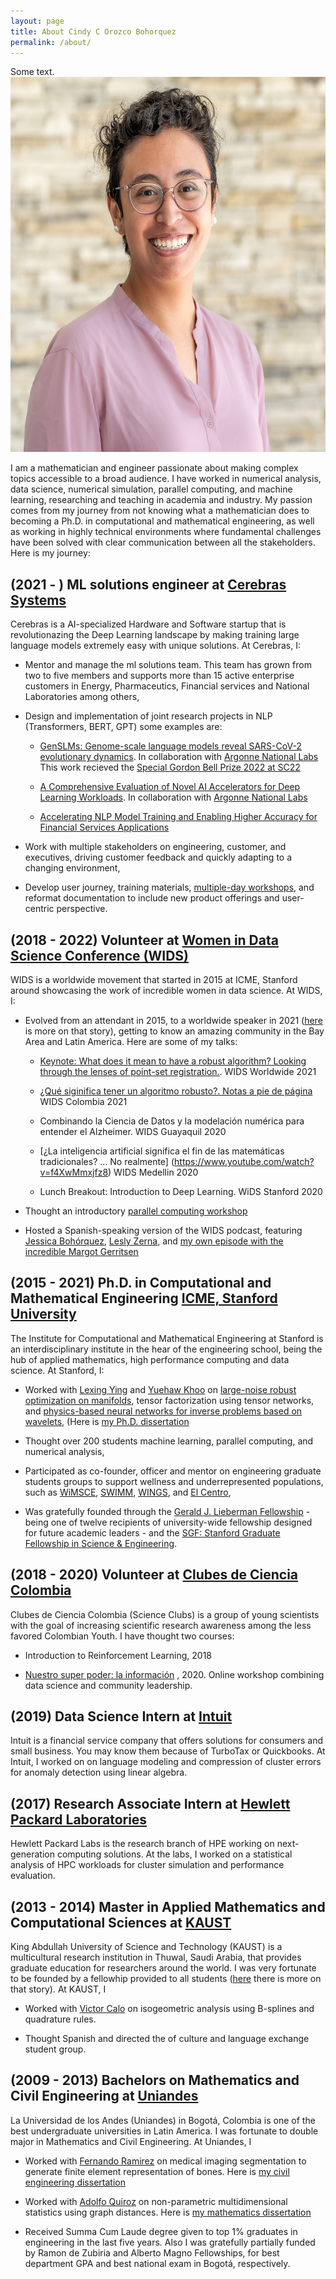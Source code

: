 ```yaml
---
layout: page
title: About Cindy C Orozco Bohorquez
permalink: /about/
---
```

<div class="row">
  <div class="col-md-8" markdown="1">
  Some text.
  </div>
  <div class="col-md-4" markdown="1">
  <img height="600px" class="center-block" src="images/Cindy_pic.JPG">
  </div>
</div>

I am a mathematician and engineer passionate about making complex topics accessible to a broad audience. 
I have worked in numerical analysis, data science, numerical simulation, parallel computing, and machine 
learning, researching and teaching in academia and industry. My passion comes from my journey from not 
knowing what a mathematician does to becoming a Ph.D. in computational and mathematical engineering, 
as well as working in highly technical environments where fundamental challenges have been solved with 
clear communication between all the stakeholders. Here is my journey:

## (2021 - ) ML solutions engineer at [Cerebras Systems](https://www.cerebras.net)

Cerebras is a AI-specialized Hardware and Software startup that is revolutionazing the Deep Learning
landscape by making training large language models extremely easy with unique solutions. At Cerebras, I:

* Mentor and manage the ml solutions team. This team has grown from two to five members and supports more than 15 active
  enterprise customers in Energy, Pharmaceutics, Financial services and National Laboratories among others,

* Design and implementation of joint research projects in NLP (Transformers, BERT, GPT) some examples are:

   * [GenSLMs: Genome-scale language models reveal SARS-CoV-2 evolutionary dynamics](https://www.biorxiv.org/content/10.1101/2022.10.10.511571v2).
     In collaboration with [Argonne National Labs](https://www.alcf.anl.gov/) 
     This work recieved the [Special Gordon Bell Prize 2022 at SC22](https://www.cerebras.net/blog/genomics-in-unparalleled-resolution-cerebras-wafer-scale-cluster-trains-large-language-models-on-the-full-covid-genome-sequence)

   * [A Comprehensive Evaluation of Novel AI Accelerators for Deep Learning Workloads](https://doi.org/10.1109/PMBS56514.2022.00007).
     In collaboration with [Argonne National Labs](https://www.alcf.anl.gov/)
 
   * [Accelerating NLP Model Training and Enabling Higher Accuracy for Financial Services Applications](https://f.hubspotusercontent30.net/hubfs/8968533/Cerebras-Financial-Institution-NLP-case-study.pdf)

* Work with multiple stakeholders on engineering, customer, and executives, driving customer feedback and quickly adapting to a changing environment,
 
* Develop user journey, training materials, [multiple-day workshops](https://events.cels.anl.gov/event/333/), 
  and reformat documentation to include new product offerings and user-centric perspective.

## (2018 - 2022) Volunteer at [Women in Data Science Conference (WIDS)](https://www.widsconference.org/)

WIDS is a worldwide movement that started in 2015 at ICME, Stanford around showcasing the work of incredible women in data science. 
At WIDS, I:

* Evolved from an attendant in 2015, to a worldwide speaker in 2021 ([here](https://www.widsconference.org/blog_archive/cindy-orozco-bohorquez-from-bogota-to-stanford-phd-to-wids-worldwide-speaker) is more on that story), getting to know an amazing community in the Bay Area and
  Latin America. Here are some of my talks:

    * [Keynote: What does it mean to have a robust algorithm? Looking through the lenses of point-set registration.](https://www.youtube.com/watch?v=CLXDxNSxzT0). WIDS Worldwide 2021 

    * [¿Qué siginifica tener un algoritmo robusto?. Notas a pie de página](https://www.youtube.com/live/60utkHJ3b0A?feature=share&t=954) WIDS Colombia 2021

    * Combinando la Ciencia de Datos y la modelación numérica para entender el Alzheimer. WIDS Guayaquil 2020

    * [¿La inteligencia artificial significa el fin de las matemáticas tradicionales? ... No realmente] (https://www.youtube.com/watch?v=f4XwMmxjfz8) WIDS Medellin 2020

    * Lunch Breakout: Introduction to Deep Learning. WiDS Stanford 2020  

* Thought an introductory [parallel computing workshop](https://www.widsconference.org/cindyorozcobohorquezworkshopinstructor.html)

* Hosted a Spanish-speaking version of the WIDS podcast, featuring [Jessica Bohórquez](https://www.widsconference.org/jessica_bohorquez.html), [Lesly Zerna](https://www.widsconference.org/lesly-zerna.html), and [my own episode with the incredible Margot Gerritsen](https://www.widsconference.org/cindy-orozco.html)


## (2015 - 2021) Ph.D. in Computational and Mathematical Engineering [ICME, Stanford University](https://icme.stanford.edu)

The Institute for Computational and Mathematical Engineering at Stanford is an interdisciplinary institute in the hear of the engineering school, 
being the hub of applied mathematics, high performance computing and data science. At Stanford, I:

  * Worked with [Lexing Ying](https://web.stanford.edu/~lexing/) and [Yuehaw Khoo](https://www.stat.uchicago.edu/~ykhoo/)
    on [large-noise robust optimization on manifolds](https://arxiv.org/abs/2004.08772), tensor factorization using tensor
    networks, and [physics-based neural networks for inverse problems based on wavelets](https://www.sciencedirect.com/science/article/pii/S0021999119300762),
    (Here is [my Ph.D. dissertation](https://purl.stanford.edu/qn148ph7611)

  * Thought over 200 students machine learning, parallel computing, and numerical analysis,

  * Participated as co-founder, officer and mentor on engineering graduate students groups to support wellness and underrepresented populations, such as [WiMSCE](https://wimsce.stanford.edu/our-officers), [SWIMM](https://swimm.stanford.edu/), [WINGS](https://humsci.stanford.edu/current-students/wings-wellness-information-network-graduate-students), and [El Centro](https://elcentro.stanford.edu/undergraduate/academic-programs/frosh-scholars-program),

  * Was gratefully founded through the [Gerald J. Lieberman Fellowship](https://vpge.stanford.edu/fellowships-funding/gerald-j-lieberman-fellowship) - being one of twelve recipients of university-wide fellowship designed for future academic leaders - and the [SGF: Stanford Graduate Fellowship in Science & Engineering](https://vpge.stanford.edu/fellowships-funding/sgf).
 
## (2018 - 2020) Volunteer at [Clubes de Ciencia Colombia](https://clubesdeciencia.co)

Clubes de Ciencia Colombia (Science Clubs) is a group of young scientists with the goal of increasing scientific research
awareness among the less favored Colombian Youth. I have thought two courses:

 * Introduction to Reinforcement Learning, 2018 

 * [Nuestro super poder: la información](https://www.youtube.com/watch?v=ANL20O8W8J0&list=PL-JZrJ1nBJZmskAsrwRXszSDfUakAjLJX)
   , 2020. Online workshop combining data science and community leadership.

## (2019) Data Science Intern at [Intuit](https://www.intuit.com)

Intuit is a financial service company that offers solutions for consumers and small business. You may know them because 
of TurboTax or Quickbooks. At Intuit, I worked on on language modeling and compression of cluster errors for 
anomaly detection using linear algebra.

## (2017) Research Associate Intern at [Hewlett Packard Laboratories](https://www.hpe.com/us/en/hewlett-packard-labs.html)

Hewlett Packard Labs is the research branch of HPE working on next-generation computing solutions. At the labs, I worked on 
a statistical analysis of HPC workloads for cluster simulation and performance evaluation.

## (2013 - 2014) Master in Applied Mathematics and Computational Sciences at [KAUST](https://www.kaust.edu.sa)

King Abdullah University of Science and Technology (KAUST) is a multicultural research institution in Thuwal, Saudi Arabia,
 that provides graduate education for researchers around the world. I was very fortunate to be founded by a fellowhip provided to all students ([here](https://cemse.kaust.edu.sa/people/person/cindy-catherine-orozco-bohorquez) there is more on that story). At KAUST, I 

* Worked with [Victor Calo](https://staffportal.curtin.edu.au/staff/profile/view/victor-calo-b640bb57/) on isogeometric analysis using B-splines and quadrature rules. 

* Thought Spanish and directed the of culture and language exchange student group.

## (2009 - 2013) Bachelors on Mathematics and Civil Engineering at [Uniandes](https://uniandes.edu.co/en)

La Universidad de los Andes (Uniandes) in Bogotá, Colombia is one of the best undergraduate universities in Latin America. 
I was fortunate to double major in Mathematics and Civil Engineering. At Uniandes, I

* Worked with [Fernando Ramirez](https://scholar.google.com/citations?hl=en&user=7RE9nmMAAAAJ&view_op=list_works) on medical imaging segmentation to generate finite element representation of bones. Here is [my civil engineering dissertation](https://uniandes.primo.exlibrisgroup.com/permalink/57U_UDLA/80vkbu/alma991005380378207681)

* Worked with [Adolfo Quiroz](https://scholar.google.com/citations?hl=en&user=qwMDh-4AAAAJ&view_op=list_works) on non-parametric multidimensional statistics using graph distances. Here is [my mathematics dissertation](https://uniandes.primo.exlibrisgroup.com/permalink/57U_UDLA/80vkbu/alma991005381601507681)

* Received Summa Cum Laude degree given to top 1% graduates in engineering in the last five years. Also I was gratefully partially funded by Ramon de Zubiria and Alberto Magno Fellowships, for best department GPA and best national exam in Bogotá, respectively.

